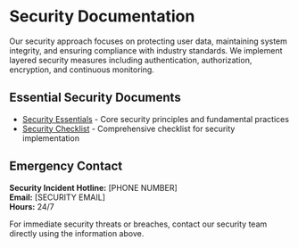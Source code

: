 # Security Documentation

Our security approach focuses on protecting user data, maintaining system integrity, and ensuring compliance with industry standards. We implement layered security measures including authentication, authorization, encryption, and continuous monitoring.

## Essential Security Documents

- [Security Essentials](security-essentials.md) - Core security principles and fundamental practices
- [Security Checklist](security-checklist.md) - Comprehensive checklist for security implementation

## Emergency Contact

**Security Incident Hotline:** [PHONE NUMBER]  
**Email:** [SECURITY EMAIL]  
**Hours:** 24/7  

For immediate security threats or breaches, contact our security team directly using the information above.